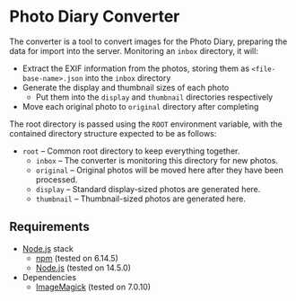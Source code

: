 # Photo Diary Converter

The converter is a tool to convert images for the Photo Diary, preparing the data for import into the server. Monitoring an `inbox` directory, it will:

- Extract the EXIF information from the photos, storing them as `<file-base-name>.json` into the `inbox` directory
- Generate the display and thumbnail sizes of each photo
  - Put them into the `display` and `thumbnail` directories respectively
- Move each original photo to `original` directory after completing

The root directory is passed using the `ROOT` environment variable, with the contained directory structure expected to be as follows:

- `root` – Common root directory to keep everything together.
  - `inbox` – The converter is monitoring this directory for new photos.
  - `original` – Original photos will be moved here after they have been processed.
  - `display` – Standard display-sized photos are generated here.
  - `thumbnail` – Thumbnail-sized photos are generated here.

## Requirements

- [Node.js](https://nodejs.org) stack
  - [npm](https://www.npmjs.com/) (tested on 6.14.5)
  - [Node.js](https://nodejs.org) (tested on 14.5.0)
- Dependencies
  - [ImageMagick](https://imagemagick.org) (tested on 7.0.10)
